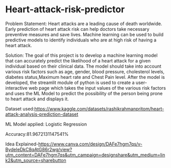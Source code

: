 # Heart-attack-risk-predictor
Problem Statement: Heart attacks are a leading cause of death worldwide. Early prediction of heart attack risk can help doctors take necessary preventive measures and save lives. Machine learning can be used to build predictive models to identify individuals who are at high risk of having a heart attack.

Solution: The goal of this project is to develop a machine learning model that can accurately predict the likelihood of a heart attack for a given individual based on their clinical data. The model should take into account various risk factors such as age, gender, blood pressure, cholesterol levels, diabetes status,Maximum heart rate and Chest Pain level. After the model is developed, the streamlit module of python is used to create a user-interactive web page which takes the input values of the various risk factors and uses the ML Model to predict the possibility of the person being prone to heart attack and displays it.

Dataset used:https://www.kaggle.com/datasets/rashikrahmanpritom/heart-attack-analysis-prediction-dataset

ML Model applied: Logistic Regression

Accuracy:81.9672131147541%

Idea Explained-https://www.canva.com/design/DAFe7hgm7qs/v-BydeIeDkC8qAtG86r2wg/view?utm_content=DAFe7hgm7qs&utm_campaign=designshare&utm_medium=link2&utm_source=sharebutton
